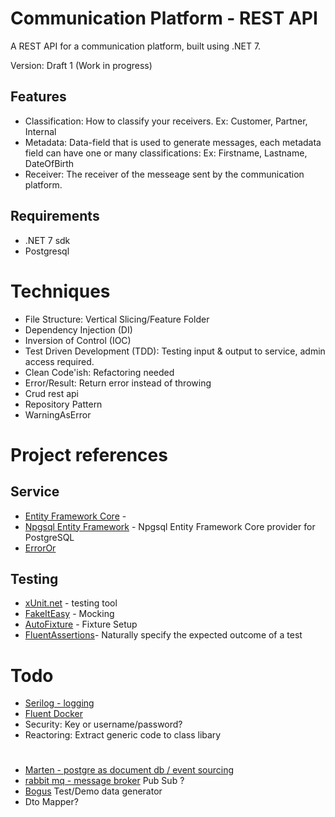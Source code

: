 # Communication Platform - REST API
A REST API for a communication platform, built using .NET 7.

Version: Draft 1 (Work in progress)

## Features
- Classification: How to classify your receivers. Ex: Customer, Partner, Internal
- Metadata: Data-field that is used to generate messages, each metadata field can have one or many classifications: Ex: Firstname, Lastname, DateOfBirth
- Receiver: The receiver of the messeage sent by the communication platform.

## Requirements
- .NET 7 sdk
- Postgresql

# Techniques
- File Structure: Vertical Slicing/Feature Folder
- Dependency Injection (DI)
- Inversion of Control (IOC)
- Test Driven Development (TDD): Testing input & output to service, 
admin access required.
- Clean Code'ish: Refactoring needed
- Error/Result: Return error instead of throwing
- Crud rest api
- Repository Pattern
- WarningAsError

# Project references
## Service
- [Entity Framework Core](https://github.com/dotnet/efcore) - 
- [Npgsql Entity Framework](https://github.com/npgsql/efcore.pg) - Npgsql Entity Framework Core provider for PostgreSQL
- [ErrorOr](URLhttps://github.com/amantinband/error-or)

## Testing
- [xUnit.net](https://github.com/xunit/xunit) - testing tool
- [FakeItEasy](https://fakeiteasy.github.io/) - Mocking
- [AutoFixture](https://github.com/AutoFixture/AutoFixture) - Fixture Setup
- [FluentAssertions](https://github.com/fluentassertions/fluentassertions)- Naturally specify the expected outcome of a test

# Todo
- [Serilog - logging](https://github.com/serilog/serilog)
- [Fluent Docker](https://github.com/mariotoffia/FluentDocker/)
- Security: Key or username/password?
- Reactoring: Extract generic code to class libary

# 
- [Marten - postgre as document db / event sourcing](https://github.com/JasperFx/marten)
- [rabbit mq - message broker](https://www.rabbitmq.com/)  Pub Sub ?
- [Bogus](https://github.com/bchavez/Bogus) Test/Demo data generator
- Dto Mapper?